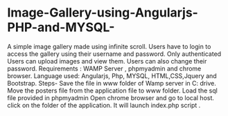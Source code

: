 # Image-Gallery-using-Angularjs-PHP-and-MYSQL-
A simple image gallery made using infinite scroll.
Users have to login to access the gallery using their username and password.
Only authenticated Users can upload images and view them.
Users can also change their password.
Requirements : WAMP Server , phpmyadmin and chrome browser. Language used: Angularjs, Php, MYSQL, HTML,CSS,Jquery and Bootstrap. Steps- Save the file in www folder of Wamp server in C: drive. Move the posters file from the application file to www folder. Load the sql file provided in phpmyadmin Open chrome browser and go to local host. click on the folder of the application. It will launch index.php script .

